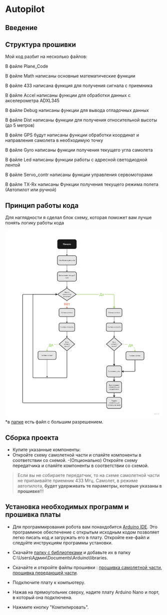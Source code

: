 # Autopilot

## Введение


## Структура прошивки
  
  Мой код разбит на несколько файлов:
  
  В файле Plane_Code
  
  В файле Math написаны основные математические функции
  
  В файле 433 написана функция для получения сигнала с приемника 
  
  В файле Accel написаны функции для обработки данных с акселерометра ADXL345
  
  В файле Debug написаны функции для вывода отладочных данных
  
  В файле Dist написаны функции для получения относительной высоты (до 5 метров)
  
  В файле GPS будут написаны функции обработки координат и направления самолета в необходимую точку
  
  В файле Gyro написаны функции получения текущего угла самолета
  
  В файле Led написаны функции работы с адресной светодиодной лентой
  
  В файле Servo_contr  написаны функции управления сервомоторами
  
  В файле TX-Rx написаны Функции получения текущего режима полета (Автопилот или ручной)
  
  
  
## Принцип работы кода
	
  Для наглядности я сделал блок схему, которая поможет вам лучше понять логику работы кода
	
 ![Code scheme](https://github.com/Timofei1412/Autopilot/blob/main/Readme_photos/Code%20scheme.jpg)
 *в [папке](https://github.com/Timofei1412/Autopilot/blob/main/Readme_photos/) есть файл с большим разрешением.
 

## Сборка проекта
  - Купите указанные компоненты:
  - Откройте схему самолетной части и спаяйте компоненты в соответствии со схемой.
  -(Опционально) Откройте схему передатчика и спаяйте компоненты в соответствии со схемой.
  > Если вы не собираете передатчик, то на схеме самолетной части не припаивайте приемник 433 Mгц. Самолет, в режиме автопилота, **будет удерживать те параметры, которые указаны в прошивке**!!!


## Установка необходимых программ и прошивка платы

  - Для программирования робота вам понаxдобится [Arduino IDE](https://www.arduino.cc/en/software). Это программное обеспечение с открытым исходным кодом позволяет легко писать код и загружать его в плату. Откройте exe-файл и следуйте инструкциям программы установки.

  - Скачайте [папку с  библиотеками](/libraries)  и добавьте их в папку C:\Users\Админ\Documents\Arduino\libraries.
	
  - Скачайте и откройте файлы прошивки : [прошивка самолетной части](/Plane_Code), [прошивка передающей части](/Transmitter_code).
  
  - Подключите плату к компьютеру. 
  - Нажав на прямоугольник сверху, надите плату Arduino Nano  и порт, в который она подключена.
  - Нажмите кнопку "Компилировать".
  
  
